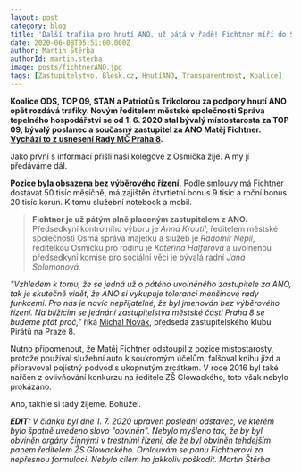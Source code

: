 ```yaml
---
layout: post
category: blog
title: 'Další trafika pro hnutí ANO, už pátá v řadě! Fichtner míří do Správy tepelného hospodářství.'
date: 2020-06-08T05:51:00.000Z
author: Martin Štěrba
authorId: martin.sterba
image: posts/fichtnerANO.jpg
tags: [Zastupitelstvo, Blesk.cz, HnutíANO, Transparentnost, Koalice]
---
```


**Koalice ODS, TOP 09, STAN a Patriotů s Trikolorou za podpory hnutí ANO opět rozdává trafiky. Novým ředitelem městské společnosti Správa tepelného hospodářství se od 1. 6. 2020 stal bývalý místostarosta za TOP 09, bývalý poslanec a současný zastupitel za ANO Matěj Fichtner. [Vychází to z usnesení Rady MČ Praha 8](https://m.praha8.cz/appo/usn/676?usn=GPA8cC4Jav1pbxsh2rE2Y2mRBWiQ==).**

Jako první s informací přišli naši kolegové z Osmička žije. A my jí předáváme dál.

**Pozice byla obsazena bez výběrového řízení.** Podle smlouvy má Fichtner dostávat 50 tisíc měsíčně, má zajištěn čtvrtletní bonus 9 tisíc a roční bonus 20 tisíc korun. K tomu služební notebook a mobil.

> **Fichtner je už pátým plně placeným zastupitelem z ANO.** Předsedkyní kontrolního výboru je *Anna Kroutil*, ředitelem městské společnosti Osmá správa majetku a služeb je *Radomír Nepil*, ředitelkou Osmičku pro rodinu je *Kateřina Halfarová* a uvolněnou předsedkyní komise pro sociální věci je bývalá radní *Jana Solomonová*.

*"Vzhledem k tomu, že se jedná už o pátého uvolněného zastupitele za ANO, tak je skutečně vidět, že ANO si vykupuje toleranci menšinové rady funkcemi. Pro nás je navíc nepřijatelné, že byl jmenován bez výběrového řízení. Na blížícím se jednání zastupitelstva městské části Praha 8 se budeme ptát proč,"* říká [Michal Novák](https://praha8.pirati.cz/lide/michal-novak/), předseda zastupitelského klubu Pirátů na Praze 8. 


Nutno připomenout, že Matěj Fichtner odstoupil z pozice místostarosty, protože používal služební auto k soukromým účelům, falšoval knihu jízd a připravoval pojistný podvod s ukopnutým zrcátkem. V roce 2016 byl také nařčen z ovlivňování konkurzu na ředitele ZŠ Glowackého, toto však nebylo prokázáno.

Ano, takhle si tady žijeme. Bohužel.

***EDIT:***
*V článku byl dne 1. 7. 2020 upraven poslední odstavec, ve kterém bylo špatně uvedeno slovo "obviněn". Nebylo myšleno tak, že by byl obviněn orgány činnými v trestními řízení, ale že byl obviněn tehdejším panem ředitelem ŽS Glowackého. Omlouvám se panu Fichtnerovi za nepřesnou formulaci. Nebylo cílem ho jakkoliv poškodit. Martin Štěrba*
